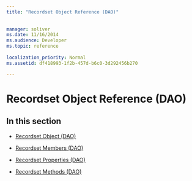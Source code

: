 ```yaml
---
title: "Recordset Object Reference (DAO)"
 
 
manager: soliver
ms.date: 11/16/2014
ms.audience: Developer
ms.topic: reference
  
localization_priority: Normal
ms.assetid: df418993-1f2b-457d-b6c0-3d292456b270

---
```


# Recordset Object Reference (DAO)

## In this section

- [Recordset Object (DAO)](recordset-object-dao.md)
    
- [Recordset Members (DAO)](recordset-members-dao.md)
    
- [Recordset Properties (DAO)](recordset-properties-dao.md)
    
- [Recordset Methods (DAO)](recordset-methods-dao.md)
    


